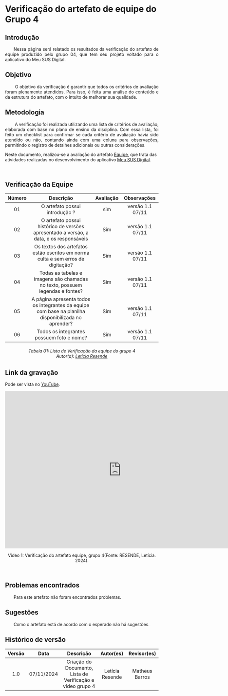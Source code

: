 # Verificação do artefato de equipe do Grupo 4

## Introdução 
<p align="justify">&emsp;&emsp;Nessa página será relatado os resultados da verificação do artefato de equipe produzido pelo grupo 04, que tem seu projeto voltado para o aplicativo do Meu SUS Digital.</p>

## Objetivo

<p align="justify">
&emsp;&emsp; O objetivo da verificação é garantir que todos os critérios de avaliação foram plenamente atendidos. Para isso, é feita uma análise do conteúdo e da estrutura do artefato, com o intuito de melhorar sua qualidade.
</p>

## Metodologia
<p align="justify">
&emsp;&emsp; A verificação foi realizada utilizando uma lista de critérios de avaliação, elaborada com base no plano de ensino da disciplina. Com essa lista, foi feito um checklist para confirmar se cada critério de avaliação havia sido atendido ou não, contando ainda com uma coluna para observações, permitindo o registro de detalhes adicionais ou outras considerações.

Neste documento, realizou-se a avaliação do artefato <a href="https://github.com/Requisitos-de-Software/2024.2-MeuSUSDigital">Equipe</a>, que trata das atividades realizadas no desenvolvimento do aplicativo <a href="https://github.com/Requisitos-de-Software/2024.2-MeuSUSDigital">Meu SUS Digital</a>.
</p>

<br>

## Verificação da Equipe 


<center>

| Número | Descrição | Avaliação | Observações | 
| :----: | :-------: | :-------: | :--------: | 
| 01 | O artefato possui introdução ?| sim| versão 1.1 07/11 |
| 02 | O artefato possui histórico de versões apresentado a versão, a data, e os responsáveis | Sim |versão 1.1 07/11 |
| 03 | Os textos dos artefatos estão escritos em norma culta e sem erros de digitação? | Sim |versão 1.1 07/11 |
| 04 | Todas as tabelas e imagens são chamadas no texto, possuem legendas e fontes? | Sim | versão 1.1 07/11|
| 05 | A página apresenta todos os integrantes da equipe com base na planilha disponibilizada no aprender? | Sim |versão 1.1 07/11 |
| 06 | Todos os integrantes possuem foto e nome? | Sim |versão 1.1 07/11 |  


</center>

<p align="justify">
<h6 align = "center"> Tabela 01: Lista de Verificação da equipe do grupo 4
<br> Autor(a): <a href="https://github.com/LeticiaResende23">Letícia Resende</a></h6>
</p>

## Link da gravação
Pode ser vista no [YouTube](https://youtu.be/oiR9VLdVYHI).</p>

<center>
<iframe width="760" height="515" src="https://www.youtube.com/embed/UGawLqEVE2Y?si=0640c5v7n_e-FkhU" title="YouTube video player" frameborder="0" allow="accelerometer; autoplay; clipboard-write; encrypted-media; gyroscope; picture-in-picture; web-share" referrerpolicy="strict-origin-when-cross-origin" allowfullscreen></iframe>

<p>Vídeo 1: Verificação do artefato equipe, grupo 4(Fonte: RESENDE, Letícia. 2024).</p>
</center>

<br>

## Problemas encontrados
<p align="justify">&emsp;&emsp;Para este artefato não foram encontrados problemas.</p>

## Sugestões
<p align="justify">&emsp;&emsp;Como o artefato está de acordo com o esperado não há sugestões.</p>

## Histórico de versão

| Versão |    Data    |      Descrição       |  Autor(es) | Revisor(es) |
| :----: | :--------: | :------------------: | :-----: | :-----: |
|  1.0   | 07/11/2024 | Criação do Documento, Lista de Verificação e vídeo grupo 4 |  Letícia Resende | Matheus Barros |